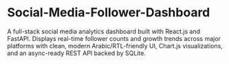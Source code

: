 # Social-Media-Follower-Dashboard
A full-stack social media analytics dashboard built with React.js and FastAPI. Displays real-time follower counts and growth trends across major platforms with clean, modern Arabic/RTL-friendly UI, Chart.js visualizations, and an async-ready REST API backed by SQLite.
